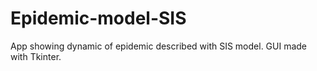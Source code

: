 # Epidemic-model-SIS
App showing dynamic of epidemic described with SIS model. 
GUI made with Tkinter. 
